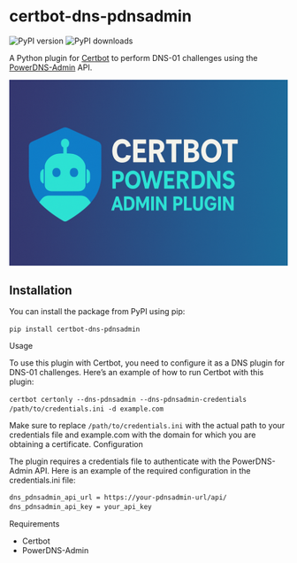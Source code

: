 # certbot-dns-pdnsadmin

![PyPI version](https://badge.fury.io/py/certbot-dns-pdnsadmin.svg) ![PyPI downloads](https://img.shields.io/pypi/dm/certbot-dns-pdnsadmin.svg)

A Python plugin for [Certbot](https://certbot.eff.org/) to perform DNS-01 challenges using the [PowerDNS-Admin](https://github.com/PowerDNS-Admin/PowerDNS-Admin) API.

![certbot-dns-pdnsadmin](https://github.com/MostafaMotahari/certbot-dns-pdnsadmin/blob/master/images/cover.png)

## Installation

You can install the package from PyPI using pip:


```pip install certbot-dns-pdnsadmin```

Usage

To use this plugin with Certbot, you need to configure it as a DNS plugin for DNS-01 challenges. Here’s an example of how to run Certbot with this plugin:

```certbot certonly --dns-pdnsadmin --dns-pdnsadmin-credentials /path/to/credentials.ini -d example.com```

Make sure to replace ```/path/to/credentials.ini``` with the actual path to your credentials file and example.com with the domain for which you are obtaining a certificate.
Configuration

The plugin requires a credentials file to authenticate with the PowerDNS-Admin API. Here is an example of the required configuration in the credentials.ini file:

```bash
dns_pdnsadmin_api_url = https://your-pdnsadmin-url/api/
dns_pdnsadmin_api_key = your_api_key
```

Requirements

- Certbot
- PowerDNS-Admin
